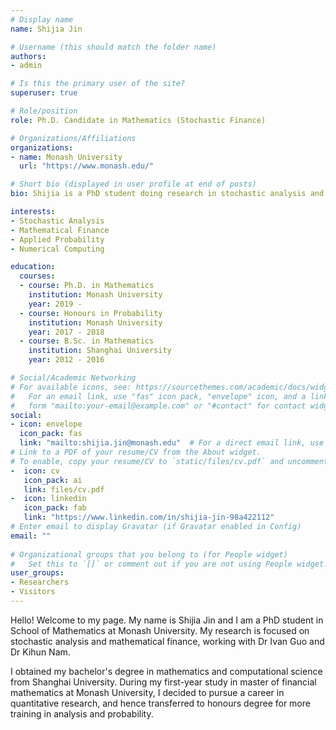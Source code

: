 ```yaml
---
# Display name
name: Shijia Jin

# Username (this should match the folder name)
authors:
- admin

# Is this the primary user of the site?
superuser: true

# Role/position
role: Ph.D. Candidate in Mathematics (Stochastic Finance)

# Organizations/Affiliations
organizations:
- name: Monash University
  url: "https://www.monash.edu/"

# Short bio (displayed in user profile at end of posts)
bio: Shijia is a PhD student doing research in stochastic analysis and mathematical finance at Monash University.

interests:
- Stochastic Analysis
- Mathematical Finance
- Applied Probability
- Numerical Computing

education:
  courses:
  - course: Ph.D. in Mathematics
    institution: Monash University
    year: 2019 -
  - course: Honours in Probability
    institution: Monash University
    year: 2017 - 2018
  - course: B.Sc. in Mathematics
    institution: Shanghai University
    year: 2012 - 2016

# Social/Academic Networking
# For available icons, see: https://sourcethemes.com/academic/docs/widgets/#icons
#   For an email link, use "fas" icon pack, "envelope" icon, and a link in the
#   form "mailto:your-email@example.com" or "#contact" for contact widget.
social:
- icon: envelope
  icon_pack: fas
  link: "mailto:shijia.jin@monash.edu"  # For a direct email link, use "mailto:shijia.jin@monash.edu".
# Link to a PDF of your resume/CV from the About widget.
# To enable, copy your resume/CV to `static/files/cv.pdf` and uncomment the lines below.  
-  icon: cv
   icon_pack: ai
   link: files/cv.pdf
-  icon: linkedin
   icon_pack: fab
   link: "https://www.linkedin.com/in/shijia-jin-98a422112"
# Enter email to display Gravatar (if Gravatar enabled in Config)
email: ""
  
# Organizational groups that you belong to (for People widget)
#   Set this to `[]` or comment out if you are not using People widget.  
user_groups:
- Researchers
- Visitors
---
```


Hello! Welcome to my page. My name is Shijia Jin and I am a PhD student in School of Mathematics at Monash University. My research is focused on stochastic analysis and mathematical finance, working with Dr Ivan Guo and Dr Kihun Nam.

I obtained my bachelor's degree in mathematics and computational science from Shanghai University. During my first-year study in master of financial mathematics at Monash University, I decided to pursue a career in quantitative research, and hence transferred to honours degree for more training in analysis and probability.
